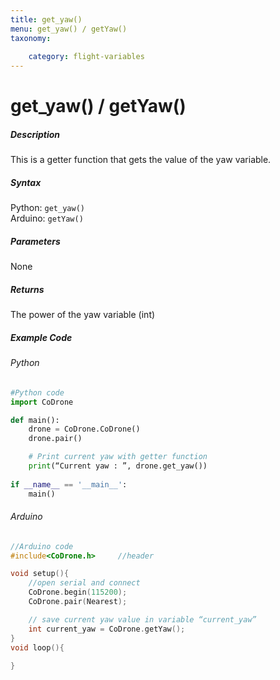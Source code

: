 ```yaml
---
title: get_yaw()
menu: get_yaw() / getYaw()
taxonomy:
	
	category: flight-variables
---
```


# get_yaw() / getYaw()

##### Description

This is a getter function that gets the value of the yaw variable.

##### Syntax
Python: ```get_yaw()```<br />
Arduino: ```getYaw()```

##### Parameters

None

##### Returns

The power of the yaw variable (int)

##### Example Code
###### Python
```python
#Python code
import CoDrone

def main():
	drone = CoDrone.CoDrone()
	drone.pair()

	# Print current yaw with getter function
	print(“Current yaw : ”, drone.get_yaw())
	
if __name__ == '__main__':
	main()

```
###### Arduino
```c
//Arduino code
#include<CoDrone.h>		//header

void setup(){
	//open serial and connect
	CoDrone.begin(115200);
	CoDrone.pair(Nearest);

	// save current yaw value in variable “current_yaw”
	int current_yaw = CoDrone.getYaw(); 
}
void loop(){
	
}
```